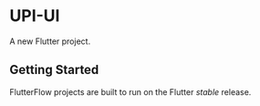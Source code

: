 # UPI-UI

A new Flutter project.

## Getting Started

FlutterFlow projects are built to run on the Flutter _stable_ release.
